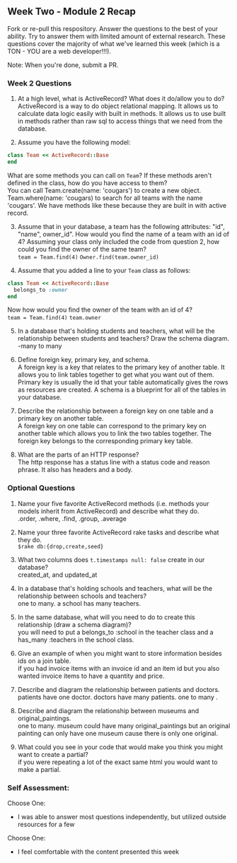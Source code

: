## Week Two - Module 2 Recap

Fork or re-pull this respository. Answer the questions to the best of your ability. Try to answer them with limited amount of external research. These questions cover the majority of what we've learned this week (which is a TON - YOU are a web developer!!!). 

Note: When you're done, submit a PR.


### Week 2 Questions

1. At a high level, what is ActiveRecord? What does it do/allow you to do?  
ActiveRecord is a way to do object relational mapping. It allows us to calculate data logic easily with built in methods. It allows us to use built in methods rather than raw sql to access things that we need from the database.   

2. Assume you have the following model: 

```ruby
class Team << ActiveRecord::Base
end
```

What are some methods you can call on `Team`? If these methods aren't defined in the class, how do you have access to them?  
You can call Team.create(name: 'cougars') to create a new object. Team.where(name: 'cougars) to search for all teams with the name 'cougars'. We have methods like these because they are built in with active record.  

3. Assume that in your database, a team has the following attributes: "id", "name", owner_id". How would you find the name of a team with an id of 4? Assuming your class only included the code from question 2, how could you find the owner of the same team?  
`team = Team.find(4)`
`Owner.find(team.owner_id)`  

4. Assume that you added a line to your `Team` class as follows:

```ruby
class Team << ActiveRecord::Base
  belongs_to :owner
end
```  

Now how would you find the owner of the team with an id of 4?  
`team = Team.find(4)`
`team.owner`  

5. In a database that's holding students and teachers, what will be the relationship between students and teachers? Draw the schema diagram.  
-many to many 

6. Define foreign key, primary key, and schema.  
A foreign key is a key that relates to the primary key of another table. It allows you to link tables together to get what you want out of them.  Primary key is usually the id that your table automatically gives the rows as resources are created. A schema is a blueprint for all of the tables in your database. 

7. Describe the relationship between a foreign key on one table and a primary key on another table.  
A foreign key on one table can correspond to the primary key on another table which allows you to link the two tables together. The foreign key belongs to the corresponding primary key table.  

8. What are the parts of an HTTP response?  
The http response has a status line with a status code and reason phrase. It also has headers and a body.


### Optional Questions

1. Name your five favorite ActiveRecord methods (i.e. methods your models inherit from ActiveRecord) and describe what they do.  
.order, .where, .find, .group, .average  

2. Name your three favorite ActiveRecord rake tasks and describe what they do.  
`$rake db:{drop,create,seed}`  

3. What two columns does `t.timestamps null: false` create in our database?  
created_at, and updated_at  

4. In a database that's holding schools and teachers, what will be the relationship between schools and teachers?  
one to many. a school has many teachers.  

5. In the same database, what will you need to do to create this relationship (draw a schema diagram)?  
you will need to put a belongs_to :school in the teacher class and a has_many :teachers in the school class.  

6. Give an example of when you might want to store information besides ids on a join table.  
if you had invoice items with an invoice id and an item id but you also wanted invoice items to have a quantity and price.

7. Describe and diagram the relationship between patients and doctors.  
patients have one doctor. doctors have many patients. one to many . 

8. Describe and diagram the relationship between museums and original_paintings.  
one to many. museum could have many original_paintings but an original painting can only have one museum cause there is only one original.  

9. What could you see in your code that would make you think you might want to create a partial?  
if you were repeating a lot of the exact same html you would want to make a partial.  


### Self Assessment:
Choose One:
* I was able to answer most questions independently, but utilized outside resources for a few

Choose One:
* I feel comfortable with the content presented this week
